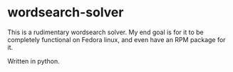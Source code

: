 # wordsearch-solver

This is a rudimentary wordsearch solver. My end goal is for it to be completely functional on Fedora linux, and even have an RPM package for it.

Written in python.
